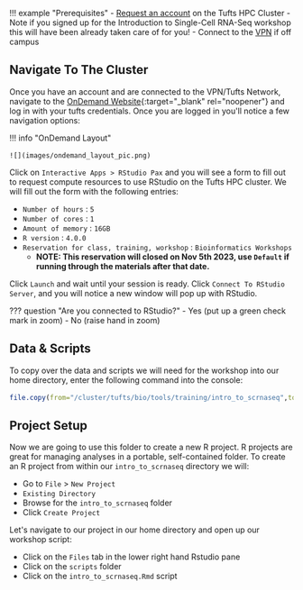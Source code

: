 
!!! example "Prerequisites"
    - [Request an account](http://research.uit.tufts.edu/) on the Tufts HPC Cluster
        - Note if you signed up for the Introduction to Single-Cell RNA-Seq workshop this will have been already taken care of for you!
    - Connect to the [VPN](https://access.tufts.edu/vpn) if off campus
    

## Navigate To The Cluster

Once you have an account and are connected to the VPN/Tufts Network, navigate to the [OnDemand Website](https://ondemand.pax.tufts.edu/){:target="_blank" rel="noopener"} and log in with your tufts credentials. Once you are logged in you'll notice a few navigation options:

!!! info "OnDemand Layout"

    ![](images/ondemand_layout_pic.png)

Click on `Interactive Apps > RStudio Pax` and you will see a form to fill out to request compute resources to use RStudio on the Tufts HPC cluster. We will fill out the form with the following entries:

- `Number of hours` : `5`
- `Number of cores` : `1`
- `Amount of memory` : `16GB`
- `R version` : `4.0.0`
- `Reservation for class, training, workshop` : `Bioinformatics Workshops`
    - **NOTE: This reservation will closed on Nov 5th 2023, use `Default` if running through the materials after that date.**

Click `Launch` and wait until your session is ready. Click `Connect To RStudio Server`, and you will notice a new window will pop up with RStudio. 

??? question "Are you connected to RStudio?"
    - Yes (put up a green check mark in zoom)
    - No (raise hand in zoom)


## Data & Scripts

To copy over the data and scripts we will need for the workshop into our home directory, enter the following command into the console:

```R
file.copy(from="/cluster/tufts/bio/tools/training/intro_to_scrnaseq",to="~/", recursive = TRUE)
```

## Project Setup
Now we are going to use this folder to create a new R project. R projects are great for managing analyses in a portable, self-contained folder. To create an R project from within our `intro_to_scrnaseq` directory we will:

- Go to `File` > `New Project`
- `Existing Directory`
- Browse for the `intro_to_scrnaseq` folder
- Click `Create Project`

Let's navigate to our project in our home directory and open up our workshop script:

- Click on the `Files` tab in the lower right hand Rstudio pane
- Click on the `scripts` folder
- Click on the `intro_to_scrnaseq.Rmd` script
